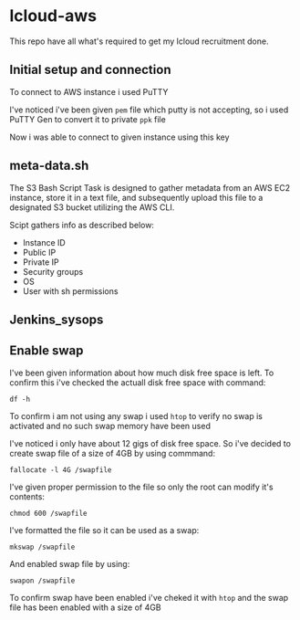# lcloud-aws

This repo have all what's required to get my lcloud recruitment done.

## Initial setup and connection

To connect to AWS instance i used PuTTY

I've noticed i've been given `pem` file which putty is not accepting, so i used PuTTY Gen to convert it to private `ppk` file

Now i was able to connect to given instance using this key



## meta-data.sh

The S3 Bash Script Task is designed to gather metadata from an AWS EC2 instance, store it in a text file, and subsequently upload this file to a designated S3 bucket utilizing the AWS CLI. 

Scipt gathers info as described below:
- Instance ID
- Public IP
- Private IP
- Security groups
- OS
- User with sh permissions

## Jenkins_sysops

## Enable swap

I've been given information about how much disk free space is left. To confirm this i've checked the actuall disk free space with command: 

`df -h`

To confirm i am not using any swap i used `htop` to verify no swap is activated and no such swap memory have been used

I've noticed i only have about 12 gigs of disk free space. So i've decided to create swap file of a size of 4GB by using commmand: 

`fallocate -l 4G /swapfile`



I've given proper permission to the file so only the root can modify it's contents:

`chmod 600 /swapfile`


I've formatted the file so it can be used as a swap:

`mkswap /swapfile`


And enabled swap file by using:

`swapon /swapfile`


To confirm swap have been enabled i've cheked it with `htop` and the swap file has been enabled with a size of 4GB
